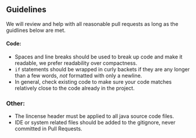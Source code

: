 ## Guidelines

We will review and help with all reasonable pull requests as long as the guidlines below are met.

#### Code:
- Spaces and line breaks should be used to break up code and make it readable, we prefer readability over compactness.
- `if` statements should be wrapped in curly backets if they are any longer than a few words, *not* formatted with only a newline.
- In general, check existing code to make sure your code matches relatively close to the code already in the project.

### Other:
- The lincense header must be applied to all java source code files.
- IDE or system related files should be added to the gitignore, never committed in Pull Requests.

